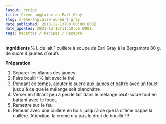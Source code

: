 ```yaml
---
layout: recipe
title: Crème anglaise au Earl Gray
slug: creme-anglaise-au-earl-gray
date_published: 2010-12-13T00:00:00.000Z
date_updated: 2021-12-13T11:19:56.000Z
tags: Recettes / Recipes / Rezepte
---
```


**Ingrédients**
½ l. de lait
1 cuillère à soupe de Earl Gray à la Bergamote
80 g. de sucre
4 jaunes d´œufs

**Préparation**

1. Séparer les blancs des jaunes
2. Faire bouillir ½ lait avec le thé
3. Pendant ce temps, ajouter le sucre aux jaunes et battre avec un fouet jusqu´à ce que le mélange soit blanchâtre
4. Verser en filtrant peu à peu le lait dans le mélange œuf-sucre tout en battant avec le fouet.
5. Remettre sur le feu
6. Remuer avec une cuillère en bois jusqu´à ce que la crème nappe la cuillère. Attention, la crème n´a pas le droit de bouillir !!!

